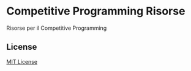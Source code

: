 # Competitive Programming Risorse

Risorse per il Competitive Programming

## License

[MIT License](LICENSE.md)